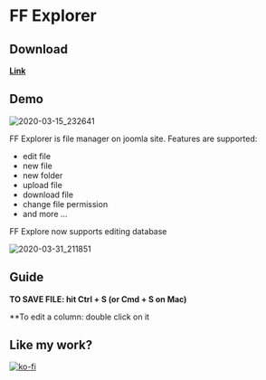 # FF Explorer
## Download
**[Link](https://github.com/trananhmanh89/ffexplorer/releases/)**

## Demo
![2020-03-15_232641](https://user-images.githubusercontent.com/20571336/76705745-c62bfd80-6714-11ea-978b-baad7327fe04.png)

FF Explorer is file manager on joomla site. Features are supported:
- edit file
- new file
- new folder
- upload file
- download file
- change file permission
- and more ...

FF Explore now supports editing database

![2020-03-31_211851](https://user-images.githubusercontent.com/20571336/78037101-4c8f4300-7395-11ea-8bb8-48a69b4a9d90.png)


## Guide
**TO SAVE FILE: hit Ctrl + S (or Cmd + S on Mac)**

**To edit a column: double click on it

## Like my work?
[![ko-fi](https://www.ko-fi.com/img/githubbutton_sm.svg)](https://ko-fi.com/I3I71FSC5)
